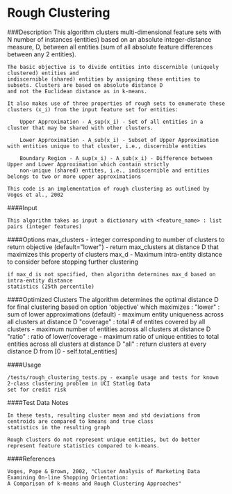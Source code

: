 # Rough Clustering

###Description
    This algorithm clusters multi-dimensional feature sets with N number of instances (entities) based on an
    absolute integer-distance measure, D, between all entities (sum of all absolute feature differences between any 2 entities).

    The basic objective is to divide entities into discernible (uniquely clustered) entities and
    indiscernible (shared) entities by assigning these entities to subsets. Clusters are based on absolute distance D
    and not the Euclidean distance as in k-means.

    It also makes use of three properties of rough sets to enumerate these clusters (x_i) from the input feature set for entities:

        Upper Approximation - A_sup(x_i) - Set of all entities in a cluster that may be shared with other clusters.

        Lower Approximation - A_sub(x_i) - Subset of Upper Approximation with entities unique to that cluster, i.e., discernible entities

        Boundary Region - A_sup(x_i) - A_sub(x_i) - Difference between Upper and Lower Approximation which contain strictly
        non-unique (shared) entites, i.e., indiscernible and entities belongs to two or more upper approximations

    This code is an implementation of rough clustering as outlined by Voges et al., 2002

####Input

    This algorithm takes as input a dictionary with <feature_name> : list pairs (integer features)

####Options
    max_clusters - integer corresponding to number of clusters to return
    objective (default="lower") - return max_clusters at distance D that maximizes this property of clusters
    max_d - Maximum intra-entity distance to consider before stopping further clustering

    if max_d is not specified, then algorithm determines max_d based on intra-entity distance
    statistics (25th percentile)

####Optimized Clusters
    The algorithm determines the optimal distance D for final clustering based on option 'objective' which maximizes :
    "lower" : sum of lower approximations (default) - maximum entity uniqueness across all clusters at distance D
    "coverage" : total # of entites covered by all clusters - maximum number of entities across all clusters at distance D
    "ratio" : ratio of lower/coverage - maximum ratio of unique entities to total entities across all clusters at distance D
    "all" : return clusters at every distance D from [0 - self.total_entities]

####Usage

    /tests/rough_clustering_tests.py - example usage and tests for known 2-class clustering problem in UCI Statlog Data
    set for credit risk

####Test Data Notes

    In these tests, resulting cluster mean and std deviations from centroids are compared to kmeans and true class
    statistics in the resulting graph

    Rough clusters do not represent unique entities, but do better represent feature statistics compared to k-means.

####References

    Voges, Pope & Brown, 2002, "Cluster Analysis of Marketing Data Examining On-line Shopping Orientation:
    A Comparison of k-means and Rough Clustering Approaches"
